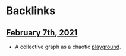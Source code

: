 
# Backlinks
## [February 7th, 2021](<February 7th, 2021.md>)
- A collective graph as a chaotic [playground](<playground.md>).

